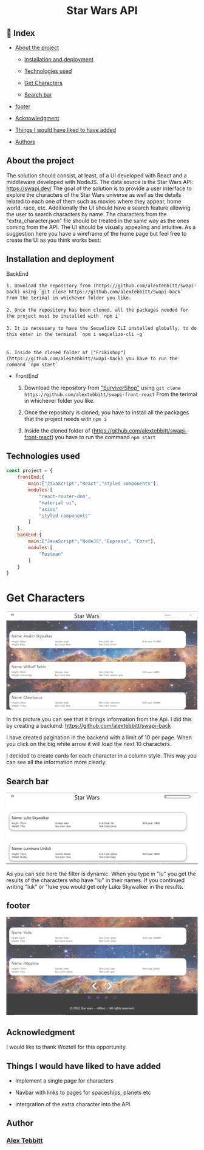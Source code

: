 #  <center>Star Wars API </center> 

 ## :bookmark: Index 

 - [About the project](#)

    - [Installation and deployment](#)

    - [Technologies used](#)

    - [Get Characters](#)

    - [Search bar](#)

- [footer](#)

- [Acknowledgment](#)

- [Things I would have liked to have added](#)

- [Authors](#)

## About the project

The solution should consist, at least, of a UI developed with React and a middleware
developed with NodeJS. The data source is the Star Wars API: https://swapi.dev/
The goal of the solution is to provide a user interface to explore the characters of the
Star Wars universe as well as the details related to each one of them such as movies
where they appear, home world, race, etc.
Additionally the UI should have a search feature allowing the user to search characters
by name.
The characters from the "extra_character.json" file should be treated in the same way as
the ones coming from the API.
The UI should be visually appealing and intuitive. As a suggestion here you have a
wireframe of the home page but feel free to create the UI as you think works best:

## Installation and deployment

BackEnd

    1. Download the repository from (https://github.com/alextebbitt/swapi-back) using `git clone https://github.com/alextebbitt/swapi-back`  From the terimal in whichever folder you like.  

    2. Once the repository has been cloned, all the packages needed for the project must be installed with `npm i` 

    3. It is necessary to have the Sequelize CLI installed globally, to do this enter in the terminal `npm i sequelize-cli -g`


    6. Inside the cloned folder of ["Frikishop"](https://github.com/alextebbitt/swapi-back) you have to run the command `npm start`

- FrontEnd

    1. Download the repository from ["SurvivorShop"](https://github.com/alextebbitt/swapi-front-react) using `git clone https://github.com/alextebbitt/swapi-front-react` From the terimal in whichever folder you like.

    2. Once the repository is cloned, you have to install all the packages that the project needs with `npm i`

    3. Inside the cloned folder of (https://github.com/alextebbitt/swapi-front-react) you have to run the command `npm start`

## Technologies used

```JavaScript
const project = {
    frontEnd:{
        main:["JavaScript","React","styled components"],
        modules:[
            "react-router-dom",
            "material ui",
            "axios"
            "styled components"
        ]
    },
    backEnd:{
        main:["JavaScript","NodeJS","Express", "Cors"],
        modules:[
            "Postman"
        ]
    }
} 
```


# Get Characters

![Get Characters](./assetsReadme/Screenshot%202022-09-30%20030213.png)

 In this picture you can see that it brings information from the Api. I did this by creating a backend: https://github.com/alextebbitt/swapi-back

 I have created pagination in the backend with a limit of 10 per page. When you click on the big white arrow it will load the next 10 characters. 

 I decided to create cards for each character in a column style. This way you can see all the information more clearly. 

## Search bar

![Search bar](./assetsReadme/Screenshot%202022-09-30%20030311.png)

As you can see here the filter is dynamic. When you type in "lu" you get the results of the characters who have "lu" in their names. If you continued writing "luk" or "luke you would get only Luke Skywalker in the results. 




## footer 

![Screenshot of the footer](./assetsReadme/Screenshot%202022-09-30%20030351.png)


## Acknowledgment

I would like to thank Woztell for this opportunity.

## Things I would have liked to have added

- Implement a single page for characters

- Navbar with links to pages for spaceships, planets etc

- intergration of the extra character into the API.


## Author

### [Alex Tebbitt](https://github.com/alextebbitt)
